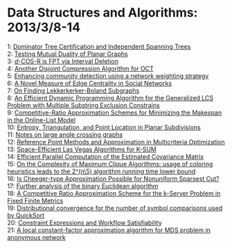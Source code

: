 # Data Structures and Algorithms: 2013/3/8-14  
1: [Dominator Tree Certification and Independent Spanning Trees](https://doi.org/10.48550/arXiv.1210.8303)  
2: [Testing Mutual Duality of Planar Graphs](https://doi.org/10.48550/arXiv.1303.1640)  
3: [$d$-COS-R is FPT via Interval Deletion](https://doi.org/10.48550/arXiv.1303.1643)  
4: [Another Disjoint Compression Algorithm for OCT](https://doi.org/10.48550/arXiv.1303.1671)  
5: [Enhancing community detection using a network weighting strategy](https://doi.org/10.48550/arXiv.1303.1741)  
6: [A Novel Measure of Edge Centrality in Social Networks](https://doi.org/10.48550/arXiv.1303.1747)  
7: [On Finding Lekkerkerker-Boland Subgraphs](https://doi.org/10.48550/arXiv.1303.1840)  
8: [An Efficient Dynamic Programming Algorithm for the Generalized LCS  Problem with Multiple Substring Exclusion Constrains](https://doi.org/10.48550/arXiv.1303.1872)  
9: [Competitive-Ratio Approximation Schemes for Minimizing the Makespan in  the Online-List Model](https://doi.org/10.48550/arXiv.1303.1912)  
10: [Entropy, Triangulation, and Point Location in Planar Subdivisions](https://doi.org/10.48550/arXiv.0901.1908)  
11: [Notes on large angle crossing graphs](https://doi.org/10.48550/arXiv.0908.3545)  
12: [Reference Point Methods and Approximation in Multicriteria Optimization](https://doi.org/10.48550/arXiv.1207.3165)  
13: [Space-Efficient Las Vegas Algorithms for K-SUM](https://doi.org/10.48550/arXiv.1303.1016)  
14: [Efficient Parallel Computation of the Estimated Covariance Matrix](https://doi.org/10.48550/arXiv.1303.2285)  
15: [On the Complexity of Maximum Clique Algorithms: usage of coloring  heuristics leads to the 2^(n\5) algorithm running time lower bound](https://doi.org/10.48550/arXiv.1303.2546)  
16: [Is Cheeger-type Approximation Possible for Nonuniform Sparsest Cut?](https://doi.org/10.48550/arXiv.1303.2730)  
17: [Further analysis of the binary Euclidean algorithm](https://doi.org/10.48550/arXiv.1303.2772)  
18: [A Competitive Ratio Approximation Scheme for the k-Server Problem in  Fixed Finite Metrics](https://doi.org/10.48550/arXiv.1303.2963)  
19: [Distributional convergence for the number of symbol comparisons used by  QuickSort](https://doi.org/10.48550/arXiv.1202.2601)  
20: [Constraint Expressions and Workflow Satisfiability](https://doi.org/10.48550/arXiv.1301.3402)  
21: [A local constant-factor approximation algorithm for MDS problem in  anonymous network](https://doi.org/10.48550/arXiv.1303.2514)  